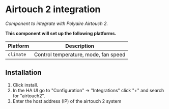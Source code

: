 # Airtouch 2 integration

_Component to integrate with Polyaire Airtouch 2._

**This component will set up the following platforms.**

Platform | Description
-- | --
`climate` | Control temperature, mode, fan speed


## Installation

1. Click install.
1. In the HA UI go to "Configuration" -> "Integrations" click "+" and search for "airtouch2".
1. Enter the host address (IP) of the airtouch 2 system